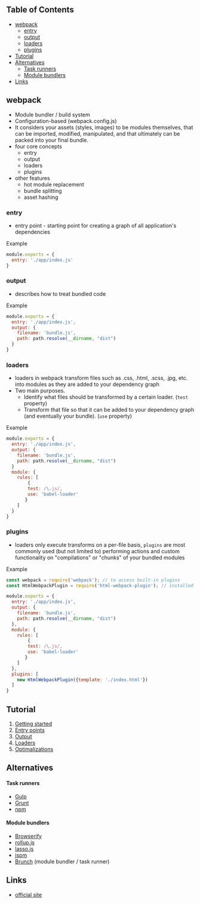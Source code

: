 ## Table of Contents

- [webpack](#webpack)
  - [entry](#entry)
  - [output](#output)
  - [loaders](#loaders)
  - [plugins](#plugins)
- [Tutorial](#tutorial)
- [Alternatives](#alternatives)
    - [Task runners](#task-runners)
    - [Module bundlers](#module-bundlers)
- [Links](#links)

## webpack
- Module bundler / build system
- Configuration-based (webpack.config.js)
- It considers your assets (styles, images) to be modules themselves, that can be imported, modified, manipulated, and that ultimately can be packed into your final bundle.
- four core concepts 
  - entry
  - output
  - loaders
  - plugins
- other features
  - hot module replacement
  - bundle splitting
  - asset hashing

### entry
- entry point - starting point for creating a graph of all application's dependencies

Example
```js
module.exports = {
  entry: './app/index.js'
}
```

### output
- describes how to treat bundled code

Example
```js
module.exports = {
  entry: './app/index.js',
  output: {
    filename: 'bundle.js',
    path: path.resolve(__dirname, "dist")
  }
}
```

### loaders
- loaders in webpack transform files such as .css, .html, .scss, .jpg, etc. into modules as they are added to your dependency graph
- Two main purposes.
  - Identify what files should be transformed by a certain loader. (`test` property)
  - Transform that file so that it can be added to your dependency graph (and eventually your bundle). (`use` property)

Example
```js
module.exports = {
  entry: './app/index.js',
  output: {
    filename: 'bundle.js',
    path: path.resolve(__dirname, "dist")
  }
  module: {
    rules: [
        {
        test: /\.js/,
        use: 'babel-loader'
       }
    ]
  }
}
```

### plugins
-  loaders only execute transforms on a per-file basis, `plugins` are most commonly used (but not limited to) performing actions and custom functionality on "compilations" or "chunks" of your bundled modules


Example
```js
const webpack = require('webpack'); // to access built-in plugins
const HtmlWebpackPlugin = require('html-webpack-plugin'); // installed via npm

module.exports = {
  entry: './app/index.js',
  output: {
    filename: 'bundle.js',
    path: path.resolve(__dirname, "dist")
  },
  module: {
    rules: [
        {
        test: /\.js/,
        use: 'babel-loader'
       }
    ]
  },
  plugins: [
    new HtmlWebpackPlugin({template: './index.html'})
  ]
}
``` 

## Tutorial
1. [Getting started](1-getting-started)
2. [Entry points](2-entry-points)
3. [Output](3-output)
4. [Loaders](4-loaders)
5. [Optimalizations](5-optimalizations)

## Alternatives
#### Task runners
- [Gulp](http://gulpjs.com/)
- [Grunt](http://gruntjs.com/)
- [npm](https://www.npmjs.com/)

#### Module bundlers
- [Browserify](http://browserify.org/)
- [rollup.js](http://rollupjs.org/)
- [lasso.js](https://github.com/lasso-js/lasso)
- [jspm](http://jspm.io/)
- [Brunch](http://brunch.io/) (module bundler / task runner)

## Links
- [official site](https://webpack.js.org/)

